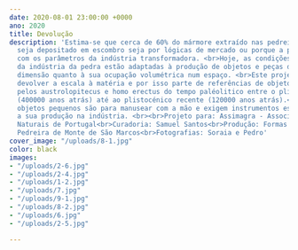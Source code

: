 ```yaml
---
date: 2020-08-01 23:00:00 +0000
ano: 2020
title: Devolução
description: 'Estima-se que cerca de 60% do mármore extraído nas pedreiras portuguesas,
  seja depositado em escombro seja por lógicas de mercado ou porque a pedra não cumpre
  com os parâmetros da indústria transformadora. <br>Hoje, as condições materiais
  da indústria da pedra estão adaptadas à produção de objetos e peças de média e grande
  dimensão quanto à sua ocupação volumétrica num espaço. <br>Este projeto pretende
  devolver a escala à matéria e por isso parte de referências de objetos construídos
  pelos austrolopitecus e homo erectus do tempo paléolitico entre o plistocénico médio
  (400000 anos atrás) até ao plistocénico recente (120000 anos atrás).<br>Estes 4
  objetos pequenos são para manusear com a mão e exigem instrumentos específicos para
  a sua produção na indústria. <br><br>Projeto para: Assimagra - Associação de Recursos
  Naturais de Portugal<br>Curadoria: Samuel Santos<br>Produção: Formas de Pedra e
  Pedreira de Monte de São Marcos<br>Fotografias: Soraia e Pedro'
cover_image: "/uploads/8-1.jpg"
color: black
images:
- "/uploads/2-6.jpg"
- "/uploads/2-4.jpg"
- "/uploads/1-2.jpg"
- "/uploads/7.jpg"
- "/uploads/9-1.jpg"
- "/uploads/8-2.jpg"
- "/uploads/6.jpg"
- "/uploads/2-5.jpg"

---
```

